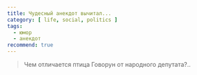 ```yaml
---
title: Чудесный анекдот вычитал...
category: [ life, social, politics ]
tags:
  - юмор
  - анекдот
recommend: true
---
```

> Чем отличается птица Говорун от народного депутата?..
